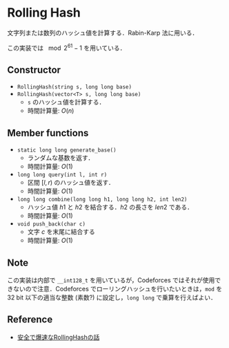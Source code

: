 # Rolling Hash

文字列または数列のハッシュ値を計算する．Rabin-Karp 法に用いる．

この実装では $\mod 2^{61} - 1$ を用いている．

## Constructor

- `RollingHash(string s, long long base)`
- `RollingHash(vector<T> s, long long base)`
    - `s` のハッシュ値を計算する．
    - 時間計算量: $O(n)$

## Member functions

- `static long long generate_base()`
    - ランダムな基数を返す．
    - 時間計算量: $O(1)$
- `long long query(int l, int r)`
    - 区間 $[l, r)$ のハッシュ値を返す．
    - 時間計算量: $O(1)$
- `long long combine(long long h1, long long h2, int len2)`
    - ハッシュ値 $h1$ と $h2$ を結合する．$h2$ の長さを $len2$ である．
    - 時間計算量: $O(1)$
- `void push_back(char c)`
    - 文字 $c$ を末尾に結合する
    - 時間計算量: $O(1)$

## Note

この実装は内部で `__int128_t` を用いているが，Codeforces ではそれが使用できないので注意．Codeforces でローリングハッシュを行いたいときは，`mod` を 32 bit 以下の適当な整数 (素数?) に設定し，`long long` で乗算を行えばよい．

## Reference

- [安全で爆速なRollingHashの話](https://qiita.com/keymoon/items/11fac5627672a6d6a9f6)